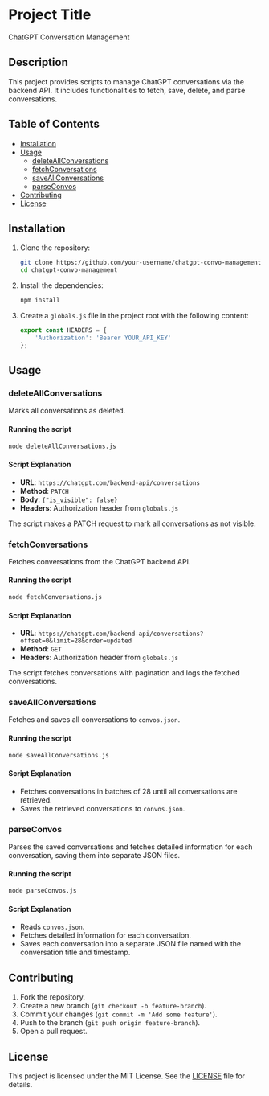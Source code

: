 # Project Title

ChatGPT Conversation Management

## Description

This project provides scripts to manage ChatGPT conversations via the backend API. It includes functionalities to fetch, save, delete, and parse conversations.

## Table of Contents

- [Installation](#installation)
- [Usage](#usage)
  - [deleteAllConversations](#deleteallconversations)
  - [fetchConversations](#fetchconversations)
  - [saveAllConversations](#saveallconversations)
  - [parseConvos](#parseconvos)
- [Contributing](#contributing)
- [License](#license)

## Installation

1. Clone the repository:
   ```sh
   git clone https://github.com/your-username/chatgpt-convo-management.git
   cd chatgpt-convo-management
   ```

2. Install the dependencies:
   ```sh
   npm install
   ```

3. Create a `globals.js` file in the project root with the following content:
   ```js
   export const HEADERS = {
       'Authorization': 'Bearer YOUR_API_KEY'
   };
   ```

## Usage

### deleteAllConversations

Marks all conversations as deleted.

#### Running the script
```sh
node deleteAllConversations.js
```

#### Script Explanation
- **URL**: `https://chatgpt.com/backend-api/conversations`
- **Method**: `PATCH`
- **Body**: `{"is_visible": false}`
- **Headers**: Authorization header from `globals.js`

The script makes a PATCH request to mark all conversations as not visible.

### fetchConversations

Fetches conversations from the ChatGPT backend API.

#### Running the script
```sh
node fetchConversations.js
```

#### Script Explanation
- **URL**: `https://chatgpt.com/backend-api/conversations?offset=0&limit=28&order=updated`
- **Method**: `GET`
- **Headers**: Authorization header from `globals.js`

The script fetches conversations with pagination and logs the fetched conversations.

### saveAllConversations

Fetches and saves all conversations to `convos.json`.

#### Running the script
```sh
node saveAllConversations.js
```

#### Script Explanation
- Fetches conversations in batches of 28 until all conversations are retrieved.
- Saves the retrieved conversations to `convos.json`.

### parseConvos

Parses the saved conversations and fetches detailed information for each conversation, saving them into separate JSON files.

#### Running the script
```sh
node parseConvos.js
```

#### Script Explanation
- Reads `convos.json`.
- Fetches detailed information for each conversation.
- Saves each conversation into a separate JSON file named with the conversation title and timestamp.

## Contributing

1. Fork the repository.
2. Create a new branch (`git checkout -b feature-branch`).
3. Commit your changes (`git commit -m 'Add some feature'`).
4. Push to the branch (`git push origin feature-branch`).
5. Open a pull request.

## License

This project is licensed under the MIT License. See the [LICENSE](LICENSE) file for details.
